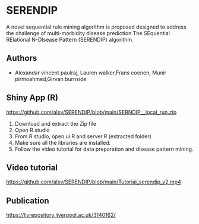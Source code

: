 # SERENDIP
A novel sequential rule mining algorithm is proposed designed to address the challenge of multi-morbidity disease prediction
 The SEquential RElational N-DIsease Pattern (SERENDIP) algorithm.


## Authors

- Alexandar vincent paulraj, Lauren walker,Frans coenen, Munir pirmoahmed,Girvan burnside

## Shiny App (R)
https://github.com/alxv/SERENDIP/blob/main/SERNDIP__local_run.zip
1. Download and extract the Zip file
2. Open R studio
3. From R studio, open ui.R and server.R (extracted folder)
4. Make sure all the libraries are installed.
5. Follow the video tutorial for data preparation and disease pattern mining.

## Video tutorial
https://github.com/alxv/SERENDIP/blob/main/Tutorial_serendip_v2.mp4
## Publication

https://livrepository.liverpool.ac.uk/3140162/
